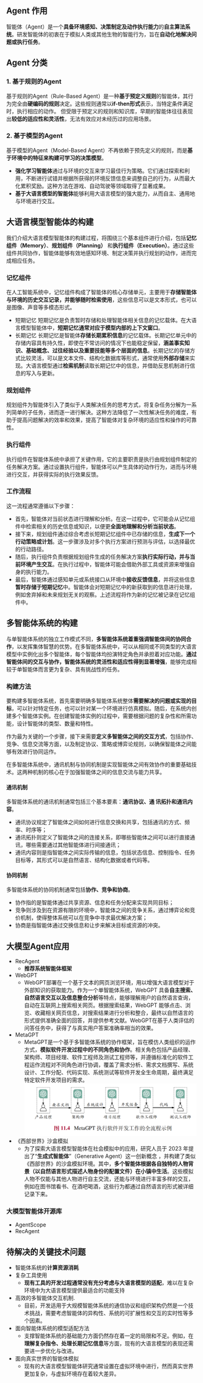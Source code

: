## Agent 作用
智能体（Agent）是一个**具备环境感知、决策制定及动作执行能力**的**自主算法系统**。研发智能体的初衷在于模拟人类或其他生物的智能行为，旨在**自动化地解决问题或执行任务**。

## Agent 分类
### 1. 基于规则的Agent
基于规则的Agent（Rule-Based Agent）是一种**基于预定义规则**的智能体，其行为完全由**硬编码的规则**决定。这些规则通常以**if-then形式**表示，当特定条件满足时，执行相应的动作。
但受限于预定义的规则和知识库，早期的智能体往往表现出**较低的适应性和灵活性**，无法有效应对未经历过的应用场景。


### 2. 基于模型的Agent
基于模型的Agent（Model-Based Agent）不再依赖于预先定义的规则，而是**基于环境中的特征来构建可学习的决策模型**。
- **强化学习智能体**通过与环境的交互来学习最佳行为策略。它们通过探索和利用，不断进行试错并根据所获得的环境反馈信息来调整自己的行为，从而最大化累积奖励。这种方法在游戏、自动驾驶等领域取得了显著成果。
- **基于大语言模型的智能体**能够利用大语言模型的强大能力，从而自主、通用地与环境进行交互。


## 大语言模型智能体的构建
我们介绍大语言模型智能体的构建过程，将围绕三个基本组件进行介绍，包括**记忆组件（Memory）**、**规划组件（Planning）** 和**执行组件（Execution）**。通过这些组件共同协作，智能体能够有效地感知环境、制定决策并执行规划的动作，进而完成相应任务。

### 记忆组件
在人工智能系统中，记忆组件构成了智能体的核心存储单元，主要用于**存储智能体与环境的历史交互记录，并能够随时检索使用**，这些信息可以是文本形式，也可以是图像、声音等多模态形式。
- 短期记忆
  短期记忆是负责暂时存储和处理智能体相关信息的记忆载体。在大语言模型智能体中，**短期记忆通常对应于模型内部的上下文窗口**。
- 长期记忆
  长期记忆是智能体**存储长期累积信息**的记忆载体。长期记忆单元中的存储内容具有持久性，即使在不常访问的情况下也能稳定保留，**涵盖事实知识、基础概念、过往经验以及重要技能等多个层面的信息**。长期记忆的存储方式比较灵活，可以是文本文件、结构化数据库等形式，通常使用**外部存储**来实现。大语言模型通过**检索机制**读取长期记忆中的信息，并借助反思机制进行信息的写入与更新。

### 规划组件
规划组件为智能体引入了类似于人类解决任务的思考方式，将复杂任务分解为一系列简单的子任务，进而逐一进行解决。这种方法降低了一次性解决任务的难度，有助于提高问题解决的效率和效果，提高了智能体对复杂环境的适应性和操作的可靠性。


### 执行组件
执行组件在智能体系统中承担了关键作用，它的主要职责是执行由规划组件制定的任务解决方案。通过设置执行组件，智能体可以产生具体的动作行为，进而与环境进行交互，并获得实际的执行效果反馈。

### 工作流程
这一流程通常遵循以下步骤：
- 首先，智能体对当前状态进行理解和分析。在这一过程中，它可能会从记忆组件中检索相关的历史信息或知识，以便更**全面地理解和分析当前状态**。
- 接下来，规划组件通过综合考虑长短期记忆组件中已存储的信息，**生成下一个行动策略或计划**。这一步骤涉及对多个执行方案进行预测与评估，以选择最优的行动路径。
- 随后，执行组件负责根据规划组件生成的任务解决方案**执行实际行动，并与当前环境产生交互**。在执行过程中，智能体可能会借助外部工具或资源来增强自身的执行能力。
- 最后，智能体通过感知单元或系统接口从环境中**接收反馈信息**，并将这些信息**暂时存储于短期记忆**中。智能体会对短期记忆中的新获取到的信息进行处理，例如舍弃掉和未来规划无关的观察。上述流程将作为新的记忆被记录在记忆组件中。


## 多智能体系统的构建
与单智能体系统的独立工作模式不同，**多智能体系统着重强调智能体间的协同合作**，以发挥集体智慧的优势。在多智能体系统中，可以从相同或不同类型的大语言模型中实例化出多个智能体，每个智能体均扮演特定角色并承担着对应功能。**通过智能体间的交互与协作，智能体系统的灵活性和适应性得到显著增强**，能够完成相较于单智能体而言更为复杂、具有挑战性的任务。


### 构建方法
要构建多智能体系统，首先需要明确多智能体系统整体**需要解决的问题或实现的目标**，可以针对特定任务，也可以针对某一个环境进行仿真模拟。随后，在系统内创建多个智能体实例。在创建智能体实例的过程中，需要根据问题的复杂性和所需功能，设计智能体的类型、数量和特性。

作为最为关键的一个步骤，接下来需要**定义多智能体之间的交互方式**，包括协作、竞争、信息交流等方面，以及制定协议、策略或博弈论规则，以确保智能体之间能够有效进行协同运作。

在多智能体系统中，通讯机制与协同机制是实现智能体之间有效协作的重要基础技术。这两种机制的核心在于加强智能体之间的信息交流与能力共享。

#### 通讯机制
多智能体系统的通讯机制通常包括三个基本要素：**通讯协议、通
讯拓扑和通讯内容**。
- 通讯协议规定了智能体之间如何进行信息交换和共享，包括通讯的方式、频率、时序等；
- 通讯拓扑则定义了智能体之间的连接关系，即哪些智能体之间可以进行直接通讯，哪些需要通过其他智能体进行间接通讯；
- 通讯内容则是指智能体之间实际传输的信息，包括状态信息、控制指令、任务目标等，其形式可以是自然语言、结构化数据或者代码等。

#### 协同机制
多智能体系统的协同机制通常包括**协作、竞争和协商**。
- 协作指的是智能体通过共享资源、信息和任务分配来实现共同目标；
- 竞争则涉及到在资源有限的环境中，智能体之间的竞争关系，通过博弈论和竞价机制，使得整体系统可以在竞争中寻求最优解决方案；
- 协商是指智能体通过交换信息和让步来解决目标或资源的冲突。


## 大模型Agent应用
- RecAgent
  - **推荐系统智能体框架**
- WebGPT
  - WebGPT部署在一个基于文本的网页浏览环境，用以增强大语言模型对于外部知识的获取能力。作为一个单智能体系统，WebGPT 具备**自主搜索、自然语言交互以及信息整合分析**等特点，能够理解用户的自然语言查询，自动在互联网上搜索相关网页。根据搜索结果，WebGPT 能够点击、浏览、收藏相关网页信息，对搜索结果进行分析和整合，最终以自然语言的形式提供准确全面的回答，并提供参考文献。WebGPT在基于人类评估的问答任务中，获得了与真实用户答案准确率相当的效果。
- MetaGPT
  - MetaGPT是一个基于多智能体系统的协作框架，旨在模仿人类组织的运作方式，**模拟软件开发过程中的不同角色和协作**。相关角色包括产品经理、架构师、项目经理、软件工程师及测试工程师等，并遵循标准化的软件工程运作流程对不同角色进行协调，覆盖了需求分析、需求文档撰写、系统设计、工作分配、代码实现、系统测试等软件开发全生命周期，最终满足特定软件开发项目的需求。
  ![alt text](image-2.png)
- 《西部世界》沙盒模拟
  - 为了探索大语言模型智能体在社会模拟中的应用，研究人员于 2023 年提出了“**生成式智能体**”（Generative Agent）这一创新概念 ，并构建了类似《西部世界》的沙盒模拟环境。其中，**多个智能体根据各自独特的人物背景（以自然语言形式描述人物身份的配置文件）在小镇中生活**。这些模拟人物不仅能与其他人物进行自主交流，还能与环境进行丰富多样的交互，例如在图书馆看书、在酒吧喝酒，这些行为都通过自然语言的形式被详细记录下来。

### 大模型智能体开源库
- AgentScope
- RecAgent

## 待解决的关键技术问题
- 智能体系统的**计算资源消耗**
- 复杂工具使用
  - **现有工具的开发过程通常没有充分考虑与大语言模型的适配**，难以在复杂环境中为大语言模型提供最适合的功能支持
- 高效的多智能体交互机制.
  - 目前，开发适用于大规模智能体系统的通信协议和组织架构仍然是一个技术挑战，需要考虑智能体的异构性、系统的可扩展性和交互的实时性等多个因素。
- 面向智能体系统的模型适配方法
  - 支撑智能体系统的基础能力方面仍然存在着一定的局限和不足。例如，在**理解复杂指令、处理长期记忆信息**等方面，现有的大语言模型的表现还需要进一步优化与改进。
- 面向真实世界的智能体模拟
  - 现有的大语言模型智能体研究通常设置在虚拟环境中进行，然而真实世界更加复杂，与虚拟环境存在着较大差异。
